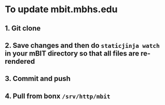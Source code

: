 # To update mbit.mbhs.edu
## 1. Git clone
## 2. Save changes and then do `staticjinja watch` in your mBIT directory so that all files are re-rendered
## 3. Commit and push
## 4. Pull from bonx `/srv/http/mbit`
